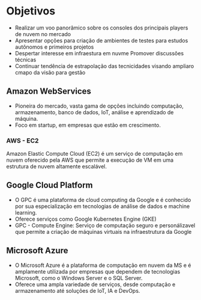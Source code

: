 # Objetivos

- Realizar um voo panorâmico sobre os consoles dos principais players de nuvem no mercado
- Apresentar opções para criação de ambientes de testes para estudos autônomos e primeiros projetos
- Despertar interesse em infraestura em nuvme
Promover discussões técnicas
- Continuar tendência de estrapolação das tecnicidades visando ampliaro cmapo da visão para gestão

## Amazon WebServices

- Pioneira do mercado, vasta gama de opções incluindo computação, armazenamento, banco de dados, IoT, análise e aprendizado de máquina.
- Foco em startup, em empresas que estão em crescimento. 

### AWS - EC2
Amazon Elastic Compute Cloud (EC2) é um serviço de computação em nuvem oferecido pela AWS que permite a execução de VM em uma estrutura de nuvem altamente escalável. 

## Google Cloud Platform
- O GPC é uma plataforma de cloud computing da Google e é conhecido por sua especialização em tecnologias de análise de dados e machine learning. 
- Oferece serviços como Google Kubernetes Engine (GKE)
- GPC - Compute Engine: Serviço de computação seguro e personálizavel que permite a criação de máquinas virtuais na infraestrutura da Google

## Microsoft Azure
- O Microsoft Azure é a plataforma de computação em nuvem da MS e é amplamente utilizada por empresas que dependem de tecnologias Microsoft, como o Windows Server e o SQL Server.
- Oferece uma ampla variedade de serviços, desde computação e armazenamento até soluções de IoT, IA e DevOps. 

